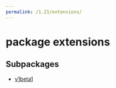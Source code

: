 ```yaml
---
permalink: /1.21/extensions/
---
```


# package extensions



## Subpackages

* [v1beta1](extensions-v1beta1.md)